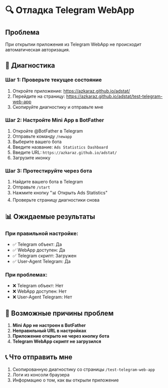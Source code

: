 # 🔍 Отладка Telegram WebApp

## Проблема
При открытии приложения из Telegram WebApp не происходит автоматическая авторизация.

## 🔧 Диагностика

### Шаг 1: Проверьте текущее состояние
1. Откройте приложение: https://azkaraz.github.io/adstat/
2. Перейдите на страницу: https://azkaraz.github.io/adstat/test-telegram-web-app
3. Скопируйте диагностику и отправьте мне

### Шаг 2: Настройте Mini App в BotFather
1. Откройте @BotFather в Telegram
2. Отправьте команду `/newapp`
3. Выберите вашего бота
4. Введите название: `Ads Statistics Dashboard`
5. Введите URL: `https://azkaraz.github.io/adstat/`
6. Загрузите иконку

### Шаг 3: Протестируйте через бота
1. Найдите вашего бота в Telegram
2. Отправьте `/start`
3. Нажмите кнопку "📊 Открыть Ads Statistics"
4. Проверьте страницу диагностики снова

## 📊 Ожидаемые результаты

### При правильной настройке:
- ✅ Telegram объект: Да
- ✅ WebApp доступен: Да
- ✅ Telegram скрипт: Загружен
- ✅ User-Agent Telegram: Да

### При проблемах:
- ❌ Telegram объект: Нет
- ❌ WebApp доступен: Нет
- ❌ User-Agent Telegram: Нет

## 🚨 Возможные причины проблем

1. **Mini App не настроен в BotFather**
2. **Неправильный URL в настройках**
3. **Приложение открыто не через кнопку бота**
4. **Telegram WebApp скрипт не загрузился**

## 📞 Что отправить мне

1. Скопированную диагностику со страницы `/test-telegram-web-app`
2. Логи из консоли браузера
3. Информацию о том, как вы открыли приложение 